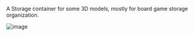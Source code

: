 A Storage container for some 3D models, mostly for board game storage organization.


![image](https://github.com/NevinAF/SolidWorks-Models/assets/78281215/242993e7-67df-4cd3-b439-c6a0746d7ee0)
